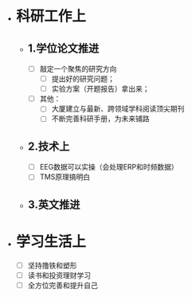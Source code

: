 - # 科研工作上
	- ## 1.学位论文推进
		- [ ] 敲定一个聚焦的研究方向
			- [ ] 提出好的研究问题；
			- [ ] 实验方案（开题报告）拿出来；
		- [ ] 其他：
			- [ ] 大厦建立与最新、跨领域学科阅读顶尖期刊
			- [ ] 不断完善科研手册，为未来铺路
	- ## 2.技术上
		- [ ] EEG数据可以实操（会处理ERP和时频数据）
		- [ ] TMS原理搞明白
	- ## 3.英文推进
- # 学习生活上
	- [ ] 坚持撸铁和塑形
	- [ ] 读书和投资理财学习
	- [ ] 全方位完善和提升自己